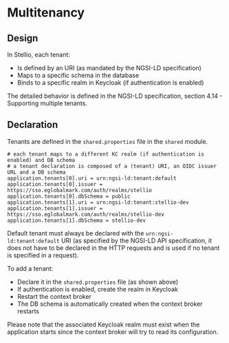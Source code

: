 # Multitenancy

## Design

In Stellio, each tenant:

* Is defined by an URI (as mandated by the NGSI-LD specification)
* Maps to a specific schema in the database
* Binds to a specific realm in Keycloak (if authentication is enabled)

The detailed behavior is defined in the NGSI-LD specification, section 4.14 - Supporting multiple tenants.

## Declaration

Tenants are defined in the `shared.properties` file in the `shared` module.

```
# each tenant maps to a different KC realm (if authentication is enabled) and DB schema
# a tenant declaration is composed of a (tenant) URI, an OIDC issuer URL and a DB schema
application.tenants[0].uri = urn:ngsi-ld:tenant:default
application.tenants[0].issuer = https://sso.eglobalmark.com/auth/realms/stellio
application.tenants[0].dbSchema = public
application.tenants[1].uri = urn:ngsi-ld:tenant:stellio-dev
application.tenants[1].issuer = https://sso.eglobalmark.com/auth/realms/stellio-dev
application.tenants[1].dbSchema = stellio-dev
```

Default tenant must always be declared with the `urn:ngsi-ld:tenant:default` URI (as specified by the NGSI-LD API specification, it does not have to be declared in the HTTP requests and is used if no tenant is specified in a request).

To add a tenant:

* Declare it in the `shared.properties` file (as shown above)
* If authentication is enabled, create the realm in Keycloak
* Restart the context broker
* The DB schema is automatically created when the context broker restarts

Please note that the associated Keycloak realm must exist when the application starts since the context broker will try to read its configuration.
